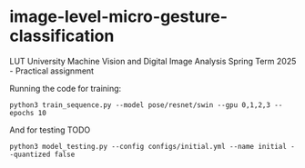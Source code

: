 # image-level-micro-gesture-classification
LUT University Machine Vision and Digital Image Analysis Spring Term 2025 - Practical assignment

Running the code for training:

```python3 train_sequence.py --model pose/resnet/swin --gpu 0,1,2,3 --epochs 10```

And for testing TODO

```python3 model_testing.py --config configs/initial.yml --name initial --quantized false```
